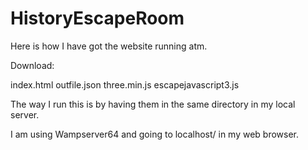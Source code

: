 # HistoryEscapeRoom

Here is how I have got the website running atm.

Download:

index.html
outfile.json
three.min.js
escapejavascript3.js

The way I run this is by having them in the same directory in my local server.

I am using Wampserver64 and going to localhost/ in my web browser.

